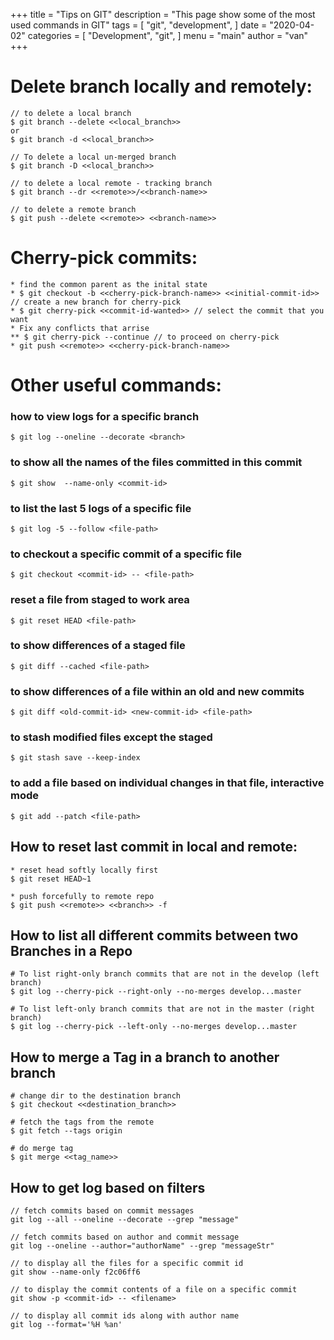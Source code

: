 +++
title = "Tips on GIT"
description = "This page show some of the most used commands in GIT"
tags = [
    "git",
    "development",
]
date = "2020-04-02"
categories = [
    "Development",
    "git",
]
menu = "main"
author = "van"
+++

# Delete branch locally and remotely:

```
// to delete a local branch
$ git branch --delete <<local_branch>>
or
$ git branch -d <<local_branch>>

// To delete a local un-merged branch
$ git branch -D <<local_branch>>

// to delete a local remote - tracking branch
$ git branch --dr <<remote>>/<<branch-name>>

// to delete a remote branch
$ git push --delete <<remote>> <<branch-name>>
```

# Cherry-pick commits:

```
* find the common parent as the inital state
* $ git checkout -b <<cherry-pick-branch-name>> <<initial-commit-id>> // create a new branch for cherry-pick
* $ git cherry-pick <<commit-id-wanted>> // select the commit that you want
* Fix any conflicts that arrise
** $ git cherry-pick --continue // to proceed on cherry-pick
* git push <<remote>> <<cherry-pick-branch-name>>
```

# Other useful commands:

### how to view logs for a specific branch
```
$ git log --oneline --decorate <branch>
```

### to show all the names of the files committed in this commit
```
$ git show  --name-only <commit-id>
```

### to list the last 5 logs of a specific file
```
$ git log -5 --follow <file-path>
```

### to checkout a specific commit of a specific file
```
$ git checkout <commit-id> -- <file-path>
```

### reset a file from staged to work area
```
$ git reset HEAD <file-path>
```

### to show differences of a staged file
```
$ git diff --cached <file-path>
```

### to show differences of a file within an old and new commits
```
$ git diff <old-commit-id> <new-commit-id> <file-path>
```

### to stash modified files except the staged
```
$ git stash save --keep-index
```

### to add a file based on individual changes in that file, interactive mode
```
$ git add --patch <file-path>
```

## How to reset last commit in local and remote:

```
* reset head softly locally first
$ git reset HEAD~1

* push forcefully to remote repo
$ git push <<remote>> <<branch>> -f
```

## How to list all different commits between two Branches in a Repo

```
# To list right-only branch commits that are not in the develop (left branch)
$ git log --cherry-pick --right-only --no-merges develop...master 

# To list left-only branch commits that are not in the master (right branch)
$ git log --cherry-pick --left-only --no-merges develop...master
```

## How to merge a Tag in a branch to another branch

```
# change dir to the destination branch
$ git checkout <<destination_branch>>

# fetch the tags from the remote
$ git fetch --tags origin

# do merge tag
$ git merge <<tag_name>>
```

## How to get log based on filters

```
// fetch commits based on commit messages
git log --all --oneline --decorate --grep "message"

// fetch commits based on author and commit message
git log --oneline --author="authorName" --grep "messageStr"

// to display all the files for a specific commit id
git show --name-only f2c06ff6

// to display the commit contents of a file on a specific commit
git show -p <commit-id> -- <filename>

// to display all commit ids along with author name
git log --format='%H %an'
```

